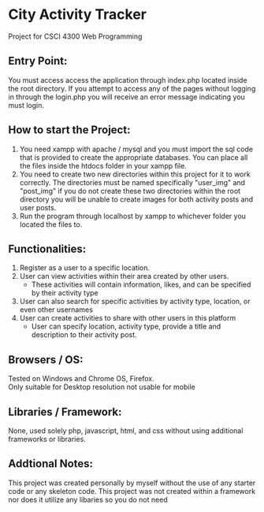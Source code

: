 # City Activity Tracker

Project for CSCI 4300 Web Programming

## Entry Point:
You must access access the application through index.php located inside the root directory. If you attempt to access any of the pages without logging in through the login.php you will receive an error message indicating you must login.

## How to start the Project:
1. You need xampp with apache / mysql and you must import the sql code that is provided to create the appropriate databases. You can place all the files inside the htdocs folder in your xampp file.
2. You need to create two new directories within this project for it to work correctly. The directories must be named specifically "user_img" and "post_img" if you do not create these two directories within the root directory you will be unable to create images for both activity posts and user posts.
3. Run the program through localhost by xampp to whichever folder you located the files to.

## Functionalities:
1. Register as a user to a specific location.
2. User can view activities within their area created by other users.
    - These activities will contain information, likes, and can be specified by their activity type
4. User can also search for specific activities by activity type, location, or even other usernames
5. User can create activities to share with other users in this platform
   - User can specify location, activity type, provide a title and description to their activity post.

## Browsers / OS:
Tested on Windows and Chrome OS, Firefox.   
Only suitable for Desktop resolution not usable for mobile

## Libraries / Framework:
None, used solely php, javascript, html, and css without using additional frameworks or libraries.

## Addtional Notes:
This project was created personally by myself without the use of any starter code or any skeleton code. This project was not created within a framework nor does it utilize any libaries so you do not need 
